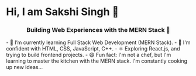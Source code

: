 # Hi, I am Sakshi Singh 👋
<div align="center">
<h3>Building Web Experiences with the MERN Stack 🚀</h3>
 </div>
 - 🌱 I’m currently learning Full Stack Web Development (MERN Stack).
 - 💪 I'm confident with HTML, CSS, JavaScript, C++.
 - ⚛️ Exploring React.js, and trying to build frontend projects.
 - 😄 Fun fact: I'm not a chef, but I'm learning to master the kitchen with the MERN stack. I'm constantly cooking up new ideas...

   
  

